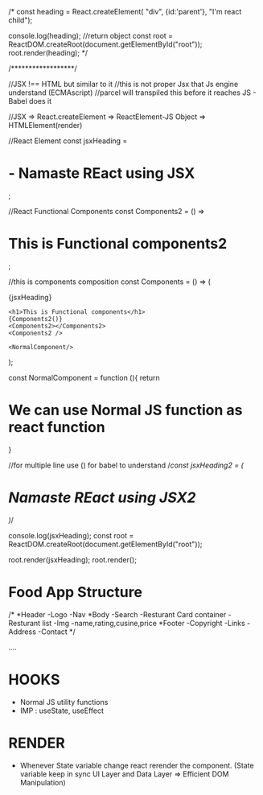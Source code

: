 /*
const heading = React.createElement(
    "div",
    {id:'parent'},
    "I'm react child");

console.log(heading); //return object
const root = ReactDOM.createRoot(document.getElementById("root"));
root.render(heading);
*/

/******************/

//JSX !== HTML but similar to it
//this is not proper Jsx that Js engine understand (ECMAscript)
//parcel will transpiled this before it reaches JS - Babel does it

//JSX => React.createElement => ReactElement-JS Object => HTMLElement(render)

//React Element
const jsxHeading = <h1 id="parent">- Namaste REact using JSX</h1>;

//React Functional Components
const Components2 = () => <h1>This is Functional components2</h1>;

//this is components composition
const Components = () => (
  <div id="container">
    {jsxHeading}
    
    <h1>This is Functional components</h1>
    {Components2()}
    <Components2></Components2>
    <Components2 />
    
    <NormalComponent/>
  </div>
);

const NormalComponent = function (){
    return <h1>We can use Normal JS function as  react function</h1>
}

//for multiple line use () for babel to understand
/*const jsxHeading2 = (<h1 id="parent">Namaste
    REact using JSX2</h1>)*/

console.log(jsxHeading);
const root = ReactDOM.createRoot(document.getElementById("root"));

root.render(jsxHeading);
root.render(<Components />);

# Food App Structure

/*
*Header
-Logo
-Nav
*Body
-Search
-Resturant Card container
  -Resturant list
     -Img
     -name,rating,cusine,price
*Footer
-Copyright
-Links
-Address
-Contact
*/

....
# HOOKS

- Normal JS utility functions 
- IMP : useState, useEffect

# RENDER

- Whenever State variable change  react rerender the component.
 (State variable keep in sync UI Layer and Data Layer => Efficient DOM Manipulation)